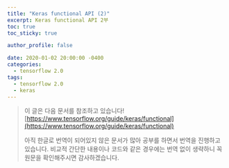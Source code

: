 ```yaml
---
title: "Keras functional API (2)"
excerpt: Keras functional API 2부
toc: true
toc_sticky: true

author_profile: false

date: 2020-01-02 20:00:00 -0400
categories: 
  - tensorflow 2.0
tags:
  - tensorflow 2.0
  - keras
---
```

> 이 글은 다음 문서를 참조하고 있습니다!
>[https://www.tensorflow.org/guide/keras/functional](https://www.tensorflow.org/guide/keras/functional)
> 
> 아직 한글로 번역이 되어있지 않은 문서가 많아 공부를 하면서 번역을 진행하고 있습니다.
> 비교적 간단한 내용이나 코드와 같은 경우에는 번역 없이 생략하니 꼭 원문을 확인해주시면 감사하겠습니다.


<!--stackedit_data:
eyJoaXN0b3J5IjpbMTYxNDYxOTYxNV19
-->